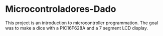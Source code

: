 # Microcontroladores-Dado

This project is an introduction to microcontroller programmation. 
The goal was to make a dice with a PIC16F628A and a 7 segment LCD display.

